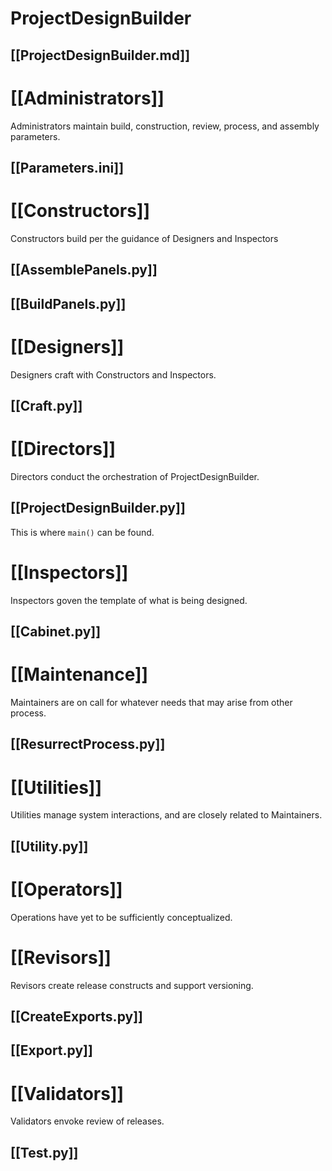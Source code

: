 # ProjectDesignBuilder

## [[ProjectDesignBuilder.md]]

# [[Administrators]]
Administrators maintain build, construction, review, process, and assembly parameters.
## [[Parameters.ini]]

# [[Constructors]]
Constructors build per the guidance of Designers and Inspectors
## [[AssemblePanels.py]]
## [[BuildPanels.py]]

# [[Designers]]
Designers craft with Constructors and Inspectors.
## [[Craft.py]]

# [[Directors]]
Directors conduct the orchestration of ProjectDesignBuilder.
## [[ProjectDesignBuilder.py]]
This is where `main()` can be found.

# [[Inspectors]]
Inspectors goven the template of what is being designed.
## [[Cabinet.py]]

# [[Maintenance]]
Maintainers are on call for whatever needs that may arise from other process.
## [[ResurrectProcess.py]]

# [[Utilities]]
Utilities manage system interactions, and are closely related to Maintainers.
## [[Utility.py]]

# [[Operators]]
Operations have yet to be sufficiently conceptualized.

# [[Revisors]]
Revisors create release constructs and support versioning.
## [[CreateExports.py]]
## [[Export.py]]

# [[Validators]]
Validators envoke review of releases.
## [[Test.py]]
